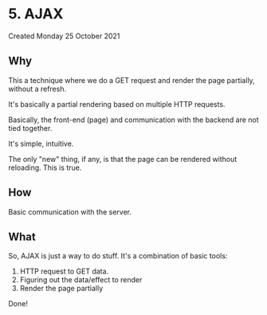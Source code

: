 # 5. AJAX
Created Monday 25 October 2021

## Why
This a technique where we do a GET request and render the page partially, without a refresh.

It's basically a partial rendering based on multiple HTTP requests.

Basically, the front-end (page) and communication with the backend are not tied together.

It's simple, intuitive.

The only "new" thing, if any, is that the page can be rendered without reloading. This is true.

## How
Basic communication with the server.

## What
So, AJAX is just a way to do stuff. It's a combination of basic tools:

1. HTTP request to GET data.
2. Figuring out the data/effect to render
3. Render the page partially

Done!

